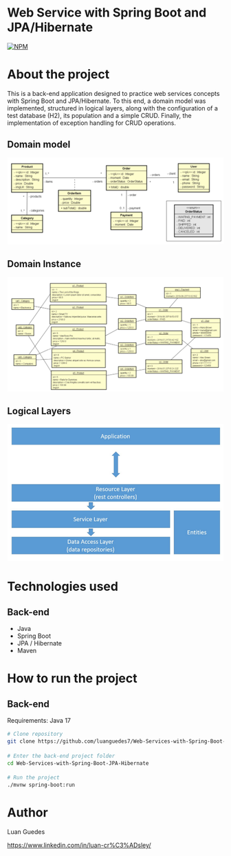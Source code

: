 # Web Service with Spring Boot and JPA/Hibernate 
[![NPM](https://img.shields.io/npm/l/react)]([https://github.com/devsuperior/sds1-wmazoni/blob/master/LICENSE](https://github.com/luanguedes7/Web-Services-with-Spring-Boot-JPA-Hibernate/blob/main/LICENSE)) 

# About the project

This is a back-end application designed to practice web services concepts with Spring Boot and JPA/Hibernate. To this end, a domain model was implemented, structured in logical layers, along with the configuration of a test database (H2), its population and a simple CRUD. Finally, the implementation of exception handling for CRUD operations.

## Domain model
![Domain model](https://github.com/luanguedes7/Web-Services-with-Spring-Boot-JPA-Hibernate/blob/main/assets/DomainModel.png)

## Domain Instance
![Domain instance](https://github.com/luanguedes7/Web-Services-with-Spring-Boot-JPA-Hibernate/blob/main/assets/DomainInstance.png)

## Logical Layers
![Logical Layers](https://github.com/luanguedes7/Web-Services-with-Spring-Boot-JPA-Hibernate/blob/main/assets/LogicalLayers.png)

# Technologies used
## Back-end
- Java
- Spring Boot
- JPA / Hibernate
- Maven

# How to run the project

## Back-end
Requirements: Java 17

```bash
# Clone repository
git clone https://github.com/luanguedes7/Web-Services-with-Spring-Boot-JPA-Hibernate.git

# Enter the back-end project folder
cd Web-Services-with-Spring-Boot-JPA-Hibernate

# Run the project
./mvnw spring-boot:run
```

# Author
Luan Guedes

https://www.linkedin.com/in/luan-cr%C3%ADsley/
